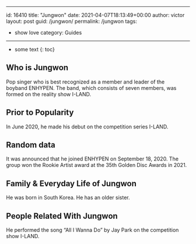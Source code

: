 ---
id: 16410
title: "Jungwon"
date: 2021-04-07T18:13:49+00:00
author: victor
layout: post
guid: /jungwon/
permalink: /jungwon
tags:
 - show love
category: Guides
---

* some text
{: toc}

## Who is Jungwon

Pop singer who is best recognized as a member and leader of the boyband ENHYPEN. The band, which consists of seven members, was formed on the reality show I-LAND.

## Prior to Popularity

In June 2020, he made his debut on the competition series I-LAND.

## Random data

It was announced that he joined ENHYPEN on September 18, 2020. The group won the Rookie Artist award at the 35th Golden Disc Awards in 2021. 

## Family & Everyday Life of Jungwon

He was born in South Korea. He has an older sister.

## People Related With Jungwon

He performed the song &#8220;All I Wanna Do&#8221; by Jay Park on the competition show I-LAND. 
 